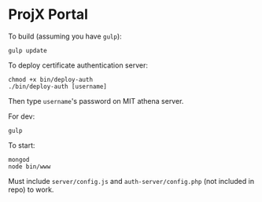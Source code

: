 # ProjX Portal

To build (assuming you have `gulp`):
```
gulp update
```

To deploy certificate authentication server:
```
chmod +x bin/deploy-auth
./bin/deploy-auth [username]
```
Then type `username`'s password on MIT athena server.

For dev:
```
gulp
```

To start:
```
mongod
node bin/www
```

Must include `server/config.js` and `auth-server/config.php` (not included in repo) to work.
